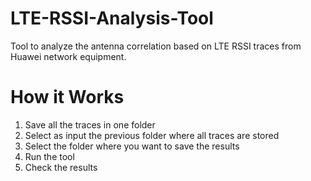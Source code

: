 # LTE-RSSI-Analysis-Tool
Tool to analyze the antenna correlation based on LTE RSSI traces from Huawei network equipment.

# How it Works

1) Save all the traces in one folder
2) Select as input the previous folder where all traces are stored
4) Select the folder where you want to save the results
3) Run the tool
4) Check the results

